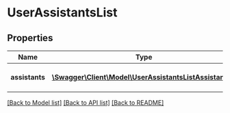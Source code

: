 # UserAssistantsList

## Properties
Name | Type | Description | Notes
------------ | ------------- | ------------- | -------------
**assistants** | [**\Swagger\Client\Model\UserAssistantsListAssistants[]**](UserAssistantsListAssistants.md) | List of User&#39;s assistants. | [optional] 

[[Back to Model list]](../README.md#documentation-for-models) [[Back to API list]](../README.md#documentation-for-api-endpoints) [[Back to README]](../README.md)


